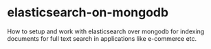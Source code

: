 # elasticsearch-on-mongodb
How to setup and work with elasticsearch over mongodb for indexing documents for full text search in applications like e-commerce etc.
